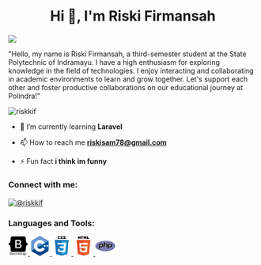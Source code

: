 <h1 align="center">Hi 👋, I'm Riski Firmansah</h1>
<img align="center" alt"..." src="https://cdn.dribbble.com/users/1235346/screenshots/3252385/job.gif">
<p>"Hello, my name is Riski Firmansah, a third-semester student at the State Polytechnic of Indramayu. I have a high enthusiasm for exploring knowledge in the field of technologies. I enjoy interacting and collaborating in academic environments to learn and grow together. Let's support each other and foster productive collaborations on our educational journey at Polindra!"</p>
<p align="left"> <img src="https://komarev.com/ghpvc/?username=riskkif&label=Profile%20views&color=0e75b6&style=flat" alt="riskkif" /> </p>

- 🌱 I’m currently learning **Laravel**

- 📫 How to reach me **riskisam78@gmail.com**

- ⚡ Fun fact **i think im funny**

<h3 align="justify">Connect with me:</h3>
<p align="left">
<a href="https://instagram.com/riskkif" target="blank"><img align="center" src="https://raw.githubusercontent.com/rahuldkjain/github-profile-readme-generator/master/src/images/icons/Social/instagram.svg" alt="@riskkif" height="30" width="40" /></a>
</p>

<h3 align="left">Languages and Tools:</h3>
<p align="left"> <a href="https://getbootstrap.com" target="_blank" rel="noreferrer"> <img src="https://raw.githubusercontent.com/devicons/devicon/master/icons/bootstrap/bootstrap-plain-wordmark.svg" alt="bootstrap" width="40" height="40"/> </a> <a href="https://www.w3schools.com/cpp/" target="_blank" rel="noreferrer"> <img src="https://raw.githubusercontent.com/devicons/devicon/master/icons/cplusplus/cplusplus-original.svg" alt="cplusplus" width="40" height="40"/> </a> <a href="https://www.w3schools.com/css/" target="_blank" rel="noreferrer"> <img src="https://raw.githubusercontent.com/devicons/devicon/master/icons/css3/css3-original-wordmark.svg" alt="css3" width="40" height="40"/> </a> <a href="https://www.w3.org/html/" target="_blank" rel="noreferrer"> <img src="https://raw.githubusercontent.com/devicons/devicon/master/icons/html5/html5-original-wordmark.svg" alt="html5" width="40" height="40"/> </a> <a href="https://www.php.net" target="_blank" rel="noreferrer"> <img src="https://raw.githubusercontent.com/devicons/devicon/master/icons/php/php-original.svg" alt="php" width="40" height="40"/> </a> </p>

